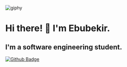 ![giphy](https://user-images.githubusercontent.com/92518867/161057749-4953aeea-6be0-41f4-bcb0-175b429db7ab.gif) 


# Hi there! 👋 I'm Ebubekir. 
## I'm a software engineering student.  

 
 [![Github Badge](https://img.shields.io/badge/-Github-000?style=quare&labelColor=000&logo=Github&logoColor=white&link=link)](https://github.com/ebbkr) 
 

